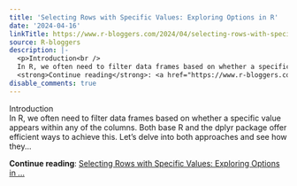 ```yaml
---
title: 'Selecting Rows with Specific Values: Exploring Options in R'
date: '2024-04-16'
linkTitle: https://www.r-bloggers.com/2024/04/selecting-rows-with-specific-values-exploring-options-in-r/
source: R-bloggers
description: |-
  <p>Introduction<br />
  In R, we often need to filter data frames based on whether a specific value appears within any of the columns. Both base R and the dplyr package offer efficient ways to achieve this. Let’s delve into both approaches and see how they...</p>
  <strong>Continue reading</strong>: <a href="https://www.r-bloggers.com/2024/04/selecting-rows-with-specific-values-exploring-options-in-r/">Selecting Rows with Specific Values: Exploring Options in ...
disable_comments: true
---
```

<p>Introduction<br />
In R, we often need to filter data frames based on whether a specific value appears within any of the columns. Both base R and the dplyr package offer efficient ways to achieve this. Let’s delve into both approaches and see how they...</p>
<strong>Continue reading</strong>: <a href="https://www.r-bloggers.com/2024/04/selecting-rows-with-specific-values-exploring-options-in-r/">Selecting Rows with Specific Values: Exploring Options in ...